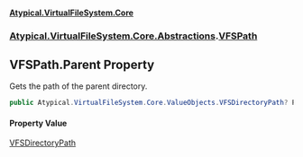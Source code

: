 #### [Atypical.VirtualFileSystem.Core](VirtualFileSystem.md 'VirtualFileSystem')
### [Atypical.VirtualFileSystem.Core.Abstractions](VirtualFileSystem.md#Atypical.VirtualFileSystem.Core.Abstractions 'Atypical.VirtualFileSystem.Core.Abstractions').[VFSPath](VFSPath.md 'Atypical.VirtualFileSystem.Core.Abstractions.VFSPath')

## VFSPath.Parent Property

Gets the path of the parent directory.

```csharp
public Atypical.VirtualFileSystem.Core.ValueObjects.VFSDirectoryPath? Parent { get; }
```

#### Property Value
[VFSDirectoryPath](VFSDirectoryPath.md 'Atypical.VirtualFileSystem.Core.ValueObjects.VFSDirectoryPath')